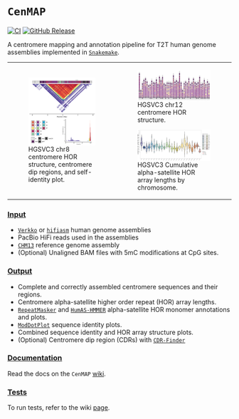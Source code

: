 # `CenMAP`
[![CI](https://github.com/logsdon-lab/hgsvc3/actions/workflows/main.yml/badge.svg)](https://github.com/logsdon-lab/hgsvc3/actions/workflows/main.yml)
[![GitHub Release](https://img.shields.io/github/v/release/logsdon-lab/CenMAP)](https://github.com/logsdon-lab/CenMAP/releases)

A centromere mapping and annotation pipeline for T2T human genome assemblies implemented in [`Snakemake`](https://snakemake.github.io/).

<table>
  <tr>
    <td>
      <figure float="center">
        <img align="middle" src="docs/HG00733_rc-chr8_haplotype2-0000087:42951047-46874722_large.tri.png" width="100%">
        <figcaption>HGSVC3 chr8 centromere HOR structure, centromere dip regions, and self-identity plot.</figcaption>
      </figure>
    </td>
    <td>
      <figure float="left">
        <img align="middle" src="docs/all_cens_chr12_small.png" width="100%">
        <figcaption>HGSVC3 chr12 centromere HOR structure.</figcaption>
      </figure>
      <figure float="left">
        <img align="middle" src="docs/all_AS-HOR_lengths.png" width="100%">
        <figcaption>HGSVC3 Cumulative alpha-satellite HOR array lengths by chromosome.</figcaption>
      </figure>
    </td>
  </tr>
</table>

### [Input](https://github.com/logsdon-lab/CenMAP/wiki/2.-Getting-Started#data)
* [`Verkko`](https://github.com/marbl/verkko) or [`hifiasm`](https://github.com/chhylp123/hifiasm) human genome assemblies
* PacBio HiFi reads used in the assemblies
* [`CHM13`](https://github.com/marbl/CHM13) reference genome assembly
* (Optional) Unaligned BAM files with 5mC modifications at CpG sites.

### [Output](https://github.com/logsdon-lab/CenMAP/wiki/5.-Output)
* Complete and correctly assembled centromere sequences and their regions.
* Centromere alpha-satellite higher order repeat (HOR) array lengths.
* [`RepeatMasker`](https://www.repeatmasker.org/) and [`HumAS-HMMER`](https://github.com/enigene/HumAS-HMMER) alpha-satellite HOR monomer annotations and plots.
* [`ModDotPlot`](https://github.com/marbl/ModDotPlot) sequence identity plots.
* Combined sequence identity and HOR array structure plots.
* (Optional) Centromere dip region (CDRs) with [`CDR-Finder`](https://github.com/koisland/CDR-Finder)

### [Documentation](https://github.com/logsdon-lab/CenMAP/wiki)
Read the docs on the `CenMAP` [wiki](https://github.com/logsdon-lab/CenMAP/wiki).

### [Tests](https://github.com/logsdon-lab/CenMAP/wiki/6.-Test)
To run tests, refer to the wiki [page](https://github.com/logsdon-lab/CenMAP/wiki/6.-Test).

